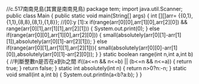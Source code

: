 //c.517南南見島(其實是南南見鳥) 
package tem;
import java.util.Scanner;
public class Main { 
	public static void main(String[] args) {
		int [][]arr= {{0,1},{1,1},{8,8},{8,1},{1,8}}; //[0]:y [1]:x
		if(range(arr[0][0],arr[1][0],arr[2][0]) && range(arr[0][1],arr[1][1],arr[2][1])) {
			System.out.print(0);
		}
		else
			if(range(arr[0][0],arr[1][0],arr[2][0])) {
				small(absolutely(arr[0][1]-arr[1][1]),absolutely(arr[0][1]-arr[2][1]));
			}
		else	
			if(range(arr[0][1],arr[1][1],arr[2][1])){
				small(absolutely(arr[0][0]-arr[1][0]),absolutely(arr[0][1]-arr[2][0]));
			}
	}
	static boolean range(int n,int a,int b) { //判斷整數n是否在a到b之間
		if((a<=n && n<=b) || (b<=n && n<=a)) {
			return true;
		}
		return false;
	}
	static int absolutely(int n) {
		return n>0?n:-n;
	}
	static void small(int a,int b) {
		System.out.println(a<b?a:b);
	}
}
